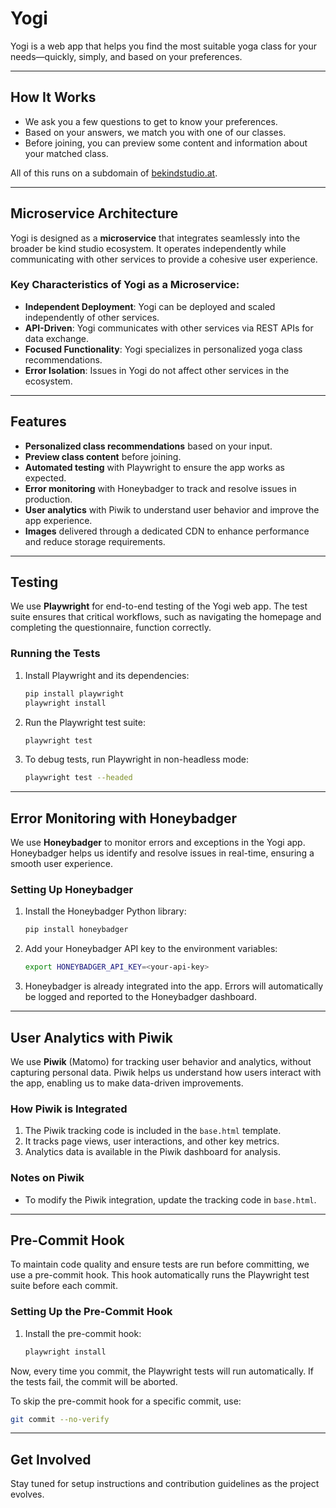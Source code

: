 # Yogi  

Yogi is a web app that helps you find the most suitable yoga class for your needs—quickly, simply, and based on your preferences.  

---

## How It Works  

- We ask you a few questions to get to know your preferences.  
- Based on your answers, we match you with one of our classes.  
- Before joining, you can preview some content and information about your matched class.  

All of this runs on a subdomain of [bekindstudio.at](https://bekindstudio.at).  

---

## Microservice Architecture  

Yogi is designed as a **microservice** that integrates seamlessly into the broader be kind studio ecosystem. It operates independently while communicating with other services to provide a cohesive user experience.  

### Key Characteristics of Yogi as a Microservice:  
- **Independent Deployment**: Yogi can be deployed and scaled independently of other services.  
- **API-Driven**: Yogi communicates with other services via REST APIs for data exchange.  
- **Focused Functionality**: Yogi specializes in personalized yoga class recommendations.  
- **Error Isolation**: Issues in Yogi do not affect other services in the ecosystem.  

---

## Features  

- **Personalized class recommendations** based on your input.  
- **Preview class content** before joining.  
- **Automated testing** with Playwright to ensure the app works as expected.  
- **Error monitoring** with Honeybadger to track and resolve issues in production.  
- **User analytics** with Piwik to understand user behavior and improve the app experience. 
- **Images** delivered through a dedicated CDN to enhance performance and reduce storage requirements.

---

## Testing  

We use **Playwright** for end-to-end testing of the Yogi web app. The test suite ensures that critical workflows, such as navigating the homepage and completing the questionnaire, function correctly.  

### Running the Tests  

1. Install Playwright and its dependencies:  
   ```bash  
   pip install playwright  
   playwright install  
   ```

2. Run the Playwright test suite:  
   ```bash  
   playwright test  
   ```

3. To debug tests, run Playwright in non-headless mode:  
   ```bash  
   playwright test --headed  
   ```

---

## Error Monitoring with Honeybadger  

We use **Honeybadger** to monitor errors and exceptions in the Yogi app. Honeybadger helps us identify and resolve issues in real-time, ensuring a smooth user experience.  

### Setting Up Honeybadger  

1. Install the Honeybadger Python library:  
   ```bash  
   pip install honeybadger  
   ```

2. Add your Honeybadger API key to the environment variables:  
   ```bash  
   export HONEYBADGER_API_KEY=<your-api-key>  
   ```

3. Honeybadger is already integrated into the app. Errors will automatically be logged and reported to the Honeybadger dashboard.  

---

## User Analytics with Piwik  

We use **Piwik** (Matomo) for tracking user behavior and analytics, without capturing personal data. Piwik helps us understand how users interact with the app, enabling us to make data-driven improvements.  

### How Piwik is Integrated  

1. The Piwik tracking code is included in the `base.html` template.  
2. It tracks page views, user interactions, and other key metrics.  
3. Analytics data is available in the Piwik dashboard for analysis.  

### Notes on Piwik  
- To modify the Piwik integration, update the tracking code in `base.html`.  

---

## Pre-Commit Hook  

To maintain code quality and ensure tests are run before committing, we use a pre-commit hook. This hook automatically runs the Playwright test suite before each commit.  

### Setting Up the Pre-Commit Hook  

1. Install the pre-commit hook:  
   ```bash  
   playwright install  
   ```

Now, every time you commit, the Playwright tests will run automatically. If the tests fail, the commit will be aborted.  

To skip the pre-commit hook for a specific commit, use:  
```bash  
git commit --no-verify  
```

---

## Get Involved  

Stay tuned for setup instructions and contribution guidelines as the project evolves.
